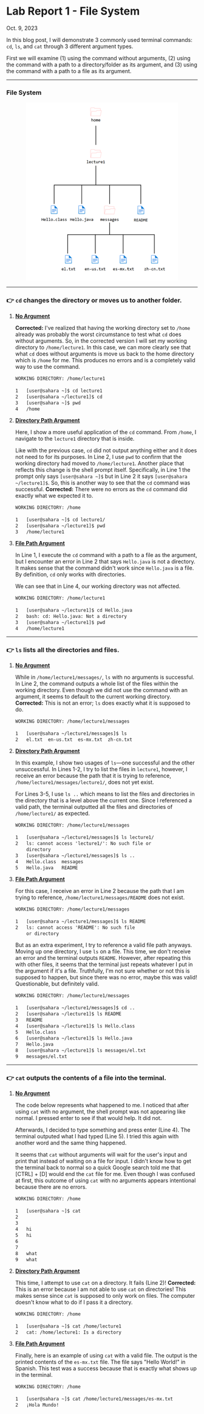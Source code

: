 # Lab Report 1 - File System

Oct. 9, 2023

In this blog post, I will demonstrate 3 commonly used terminal commands: `cd`, `ls`, and `cat` through 3 different argument types.

First we will examine (1) using the command without arguments, (2) using the command with a path to a directory/folder as its argument, and (3) using the command with a path to a file as its argument.

---

### File System
<div align="center">
   <img src="lab01_filesystem.png" width="400px"/>
</div>

---

### 👉 `cd` changes the directory or moves us to another folder.

1. **<ins>No Argument</ins>**

   **Corrected:**
   I've realized that having the working directory set to `/home` already was probably the worst circumstance to test what `cd` does without arguments. So, in the corrected version I will set my working directory to `/home/lecture1`. In this case, we can more clearly see that what `cd` does without arguments is move us back to the home directory which is `/home` for me. This produces no errors and is a completely valid way to use the command.

   ```
   WORKING DIRECTORY: /home/lecture1
   
   1   [user@sahara ~]$ cd lecture1
   2   [user@sahara ~/lecture1]$ cd
   3   [user@sahara ~]$ pwd
   4   /home
   ```

3. **<ins>Directory Path Argument</ins>**

   Here, I show a more useful application of the `cd` command. From `/home`, I navigate to the `lecture1` directory that is inside.

   Like with the previous case, `cd` did not output anything either and it does not need to for its purposes. In Line 2, I use `pwd` to confirm that the working directory had moved to `/home/lecture1`. Another place that reflects this change is the shell prompt itself. Specifically, in Line 1 the prompt only says `[user@sahara ~]$` but in Line 2 it says `[user@sahara ~/lecture1]$`. So, this is another way to see that the `cd` command was successful. **Corrected:** There were no errors as the `cd` command did exactly what we expected it to.

   ```
   WORKING DIRECTORY: /home
   
   1   [user@sahara ~]$ cd lecture1/
   2   [user@sahara ~/lecture1]$ pwd
   3   /home/lecture1
   ```


4. **<ins>File Path Argument</ins>**

   In Line 1, I execute the `cd` command with a path to a file as the argument, but I encounter an error in Line 2 that says `Hello.java` is not a directory. It makes sense that the command didn't work since `Hello.java` is a file. By definition, `cd` only works with directories.

   We can see that in Line 4, our working directory was not affected.

   ```
   WORKING DIRECTORY: /home/lecture1
   
   1   [user@sahara ~/lecture1]$ cd Hello.java
   2   bash: cd: Hello.java: Not a directory
   3   [user@sahara ~/lecture1]$ pwd
   4   /home/lecture1
   ```

---


### 👉 `ls` lists all the directories and files.

1. **<ins>No Argument</ins>**

   While in `/home/lecture1/messages/`, `ls` with no arguments is successful. In Line 2, the command outputs a whole list of the files within the working directory. Even though we did not use the command with an argument, it seems to default to the current working directory. **Corrected:** This is not an error; `ls` does exactly what it is supposed to do.

   ```
   WORKING DIRECTORY: /home/lecture1/messages
   
   1   [user@sahara ~/lecture1/messages]$ ls
   2   el.txt  en-us.txt  es-mx.txt  zh-cn.txt
   ```


2. **<ins>Directory Path Argument</ins>**

   In this example, I show two usages of `ls`—one successful and the other unsuccessful. In Lines 1-2, I try to list the files in `lecture1`, however, I receive an error because the path that it is trying to reference, `/home/lecture1/messages/lecture1/`, does not yet exist.

   For Lines 3-5, I use `ls ..` which means to list the files and directories in the directory that is a level above the current one. Since I referenced a valid path, the terminal outputted all the files and directories of `/home/lecture1/` as expected.

   ```
   WORKING DIRECTORY: /home/lecture1/messages
   
   1   [user@sahara ~/lecture1/messages]$ ls lecture1/
   2   ls: cannot access 'lecture1/': No such file or
       directory
   3   [user@sahara ~/lecture1/messages]$ ls ..
   4   Hello.class  messages
   5   Hello.java   README
   ```


3. **<ins>File Path Argument</ins>**

   For this case, I receive an error in Line 2 because the path that I am trying to reference, `/home/lecture1/messages/README` does not exist.
   
   ```
   WORKING DIRECTORY: /home/lecture1/messages
   
   1   [user@sahara ~/lecture1/messages]$ ls README
   2   ls: cannot access 'README': No such file 
       or directory
   ```

   But as an extra experiment, I try to reference a valid file path anyways. Moving up one directory, I use `ls` on a file. This time, we don't receive an error and the terminal outputs `README`. However, after repeating this with other files, it seems that the terminal just repeats whatever I put in the argument if it's a file. Truthfully, I'm not sure whether or not this is supposed to happen, but since there was no error, maybe this was valid! Questionable, but definitely valid.
   ```
   WORKING DIRECTORY: /home/lecture1/messages
   
   1   [user@sahara ~/lecture1/messages]$ cd ..
   2   [user@sahara ~/lecture1]$ ls README
   3   README
   4   [user@sahara ~/lecture1]$ ls Hello.class
   5   Hello.class
   6   [user@sahara ~/lecture1]$ ls Hello.java
   7   Hello.java
   8   [user@sahara ~/lecture1]$ ls messages/el.txt
   9   messages/el.txt
   ```

---

### 👉 `cat` outputs the contents of a file into the terminal.

1. **<ins>No Argument</ins>**

   The code below represents what happened to me. I noticed that after using `cat` with no argument, the shell prompt was not appearing like normal. I pressed enter to see if that would help. It did not.

   Afterwards, I decided to type something and press enter (Line 4). The terminal outputed what I had typed (Line 5). I tried this again with another word and the same thing happened.

   It seems that `cat` without arguments will wait for the user's input and print that instead of waiting on a file for input. I didn't know how to get the terminal back to normal so a quick Google search told me that [CTRL] + [D] would end the `cat` file for me. Even though I was confused at first, this outcome of using `cat` with no arguments appears intentional because there are no errors.
   ```
   WORKING DIRECTORY: /home
   
   1   [user@sahara ~]$ cat
   2
   3
   4   hi
   5   hi
   6
   7   
   8   what
   9   what
   ```


2. **<ins>Directory Path Argument</ins>**

   This time, I attempt to use `cat` on a directory. It fails (Line 2)! **Corrected:** This is an error because I am not able to use `cat` on directories! This makes sense since `cat` is supposed to only work on files. The computer doesn't know what to do if I pass it a directory.

   ```
   WORKING DIRECTORY: /home
   
   1   [user@sahara ~]$ cat /home/lecture1
   2   cat: /home/lecture1: Is a directory
   ```


3. **<ins>File Path Argument</ins>**

   Finally, here is an example of using `cat` with a valid file. The output is the printed contents of the `es-mx.txt` file. The file says "Hello World!" in Spanish. This test was a success because that is exactly what shows up in the terminal. 
   ```
   WORKING DIRECTORY: /home
   
   1   [user@sahara ~]$ cat /home/lecture1/messages/es-mx.txt
   2   ¡Hola Mundo!
   ```
